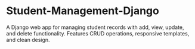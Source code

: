 # Student-Management-Django
A Django web app for managing student records with add, view, update, and delete functionality.  Features CRUD operations, responsive templates, and clean design.
